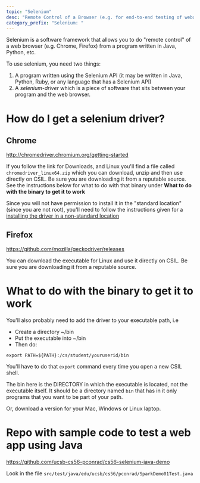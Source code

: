 ```yaml
---
topic: "Selenium"
desc: "Remote Control of a Browser (e.g. for end-to-end testing of webapps, web scraping)"
category_prefix: "Selenium: "
---
```


Selenium is a software framework that allows you to do "remote control" of a web browser (e.g. Chrome, Firefox) from a program written
in Java, Python, etc.

To use selenium, you need two things:

1.  A program written using the Selenium API (it may be written in Java, Python, Ruby, or any language that has a Selenium API)
1.  A *selenium-driver* which is a piece of software that sits between your program and the web browser.

# How do I get a selenium driver?

## Chrome

<http://chromedriver.chromium.org/getting-started>

If you follow the link for Downloads, and Linux you'll find a file called `chromedriver_linux64.zip` which you can download, unzip and then use directly on CSIL.  Be sure you are downloading it from a reputable source.   See the instructions below for what to do with that binary under <b>What to do with the binary to get it to work</b>

Since you will not have permission to install it in the "standard location" (since you are not root), you'll need to follow the instructions given for a [installing the driver in a non-standard location](http://chromedriver.chromium.org/capabilities#TOC-Using-a-Chrome-executable-in-a-non-standard-location)


## Firefox

<https://github.com/mozilla/geckodriver/releases>

You can download the executable for Linux and use it directly on CSIL.  Be sure you are downloading it from a reputable source.

# What to do with the binary to get it to work

You'll also probably need to add the driver to your executable path, i.e

* Create a directory ~/bin
* Put the executable into ~/bin
* Then do:

```
export PATH=${PATH}:/cs/student/youruserid/bin
```

You'll have to do that `export` command every time you open a new CSIL shell.

The bin here is the DIRECTORY in which the executable is located, not the executable itself. It should be a directory named `bin` that has in it only programs that you want to be part of your path.

Or, download a version for your Mac, Windows or Linux laptop.

# Repo with sample code to test a web app using Java

<https://github.com/ucsb-cs56-pconrad/cs56-selenium-java-demo>

Look in the file  `src/test/java/edu/ucsb/cs56/pconrad/SparkDemo01Test.java`


